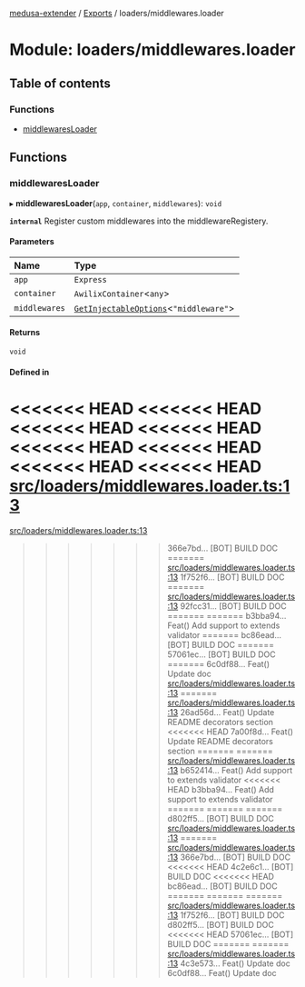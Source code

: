 [medusa-extender](../README.md) / [Exports](../modules.md) / loaders/middlewares.loader

# Module: loaders/middlewares.loader

## Table of contents

### Functions

- [middlewaresLoader](loaders_middlewares_loader.md#middlewaresloader)

## Functions

### middlewaresLoader

▸ **middlewaresLoader**(`app`, `container`, `middlewares`): `void`

**`internal`**
Register custom middlewares into the middlewareRegistery.

#### Parameters

| Name | Type |
| :------ | :------ |
| `app` | `Express` |
| `container` | `AwilixContainer`<`any`\> |
| `middlewares` | [`GetInjectableOptions`](types.md#getinjectableoptions)<``"middleware"``\> |

#### Returns

`void`

#### Defined in

<<<<<<< HEAD
<<<<<<< HEAD
<<<<<<< HEAD
<<<<<<< HEAD
<<<<<<< HEAD
<<<<<<< HEAD
<<<<<<< HEAD
<<<<<<< HEAD
[src/loaders/middlewares.loader.ts:13](https://github.com/adrien2p/medusa-extender/blob/89f7223/src/loaders/middlewares.loader.ts#L13)
=======
[src/loaders/middlewares.loader.ts:13](https://github.com/adrien2p/medusa-extender/blob/23cd201/src/loaders/middlewares.loader.ts#L13)
>>>>>>> 366e7bd... [BOT] BUILD DOC
=======
[src/loaders/middlewares.loader.ts:13](https://github.com/adrien2p/medusa-extender/blob/0490090/src/loaders/middlewares.loader.ts#L13)
>>>>>>> 1f752f6... [BOT] BUILD DOC
=======
[src/loaders/middlewares.loader.ts:13](https://github.com/adrien2p/medusa-extender/blob/7e89c01/src/loaders/middlewares.loader.ts#L13)
>>>>>>> 92fcc31... [BOT] BUILD DOC
=======
=======
>>>>>>> b3bba94... Feat() Add support to extends validator
=======
>>>>>>> bc86ead... [BOT] BUILD DOC
=======
>>>>>>> 57061ec... [BOT] BUILD DOC
=======
>>>>>>> 6c0df88... Feat() Update doc
[src/loaders/middlewares.loader.ts:13](https://github.com/adrien2p/medusa-extender/blob/7e89c01/src/loaders/middlewares.loader.ts#L13)
=======
[src/loaders/middlewares.loader.ts:13](https://github.com/adrien2p/medusa-extender/blob/89f7223/src/loaders/middlewares.loader.ts#L13)
>>>>>>> 26ad56d... Feat() Update README decorators section
<<<<<<< HEAD
>>>>>>> 7a00f8d... Feat() Update README decorators section
=======
=======
[src/loaders/middlewares.loader.ts:13](https://github.com/adrien2p/medusa-extender/blob/834fee1/src/loaders/middlewares.loader.ts#L13)
>>>>>>> b652414... Feat() Add support to extends validator
<<<<<<< HEAD
>>>>>>> b3bba94... Feat() Add support to extends validator
=======
=======
=======
>>>>>>> d802ff5... [BOT] BUILD DOC
[src/loaders/middlewares.loader.ts:13](https://github.com/adrien2p/medusa-extender/blob/834fee1/src/loaders/middlewares.loader.ts#L13)
=======
[src/loaders/middlewares.loader.ts:13](https://github.com/adrien2p/medusa-extender/blob/23cd201/src/loaders/middlewares.loader.ts#L13)
>>>>>>> 366e7bd... [BOT] BUILD DOC
<<<<<<< HEAD
>>>>>>> 4c2e6c1... [BOT] BUILD DOC
<<<<<<< HEAD
>>>>>>> bc86ead... [BOT] BUILD DOC
=======
=======
=======
[src/loaders/middlewares.loader.ts:13](https://github.com/adrien2p/medusa-extender/blob/0490090/src/loaders/middlewares.loader.ts#L13)
>>>>>>> 1f752f6... [BOT] BUILD DOC
>>>>>>> d802ff5... [BOT] BUILD DOC
<<<<<<< HEAD
>>>>>>> 57061ec... [BOT] BUILD DOC
=======
=======
[src/loaders/middlewares.loader.ts:13](https://github.com/adrien2p/medusa-extender/blob/e820602/src/loaders/middlewares.loader.ts#L13)
>>>>>>> 4c3e573... Feat() Update doc
>>>>>>> 6c0df88... Feat() Update doc
